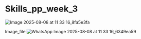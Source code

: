 # Skills_pp_week_3


![Image 2025-08-08 at 11 33 16_8fa5e3fa](https://github.com/user-attachments/assets/287e1666-1fd9-4858-beee-a89350a275a7)

Image_file
![WhatsApp Image 2025-08-08 at 11 33 16_6349ea59](https://github.com/user-attachments/assets/6c5ecfbb-3dcf-4297-acab-e67e7a652405)
